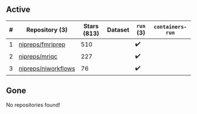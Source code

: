 ## Active
| # | Repository (3) | Stars (813) | Dataset | `run` (3) | `containers-run` |
| --- | --- | --- | --- | --- | --- |
| 1 | [nipreps/fmriprep](https://github.com/nipreps/fmriprep) | 510 |  | :heavy_check_mark: |  |
| 2 | [nipreps/mriqc](https://github.com/nipreps/mriqc) | 227 |  | :heavy_check_mark: |  |
| 3 | [nipreps/niworkflows](https://github.com/nipreps/niworkflows) | 76 |  | :heavy_check_mark: |  |

## Gone
No repositories found!
